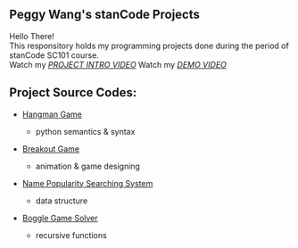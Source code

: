 ## Peggy Wang's stanCode Projects
Hello There!\
This responsitory holds my programming projects done during the period of stanCode SC101 course.\
Watch my *[PROJECT INTRO VIDEO](https://drive.google.com/file/d/1exvRbON90-7mgJzzl8tPXnZPMPTjBby4/view?usp=sharing)*
Watch my *[DEMO VIDEO](https://drive.google.com/drive/folders/1Gi3bn9qPW_gR0ISyGzVPLd5Bztdvd7rF?fbclid=IwAR36BW3v_bHn-Idsh-0_ROSWLwrXOzoervZId25OOzH2LX4b6FCGDfULdDg)*

## Project Source Codes:
- [Hangman Game](https://github.com/105071076/pw-projects/blob/main/stancode%20projects/hangman/hangman.py)
  - python semantics & syntax

- [Breakout Game](https://github.com/105071076/pw-projects/blob/main/stancode%20projects/breakout%20game/breakout_extensions.py)
  - animation & game designing

- [Name Popularity Searching System](https://github.com/105071076/pw-projects/blob/main/stancode%20projects/name_searching/babynames.py)
  - data structure

- [Boggle Game Solver](https://github.com/105071076/pw-projects/blob/main/stancode%20projects/boggle%20game%20solver/boggle.py)
  - recursive functions




